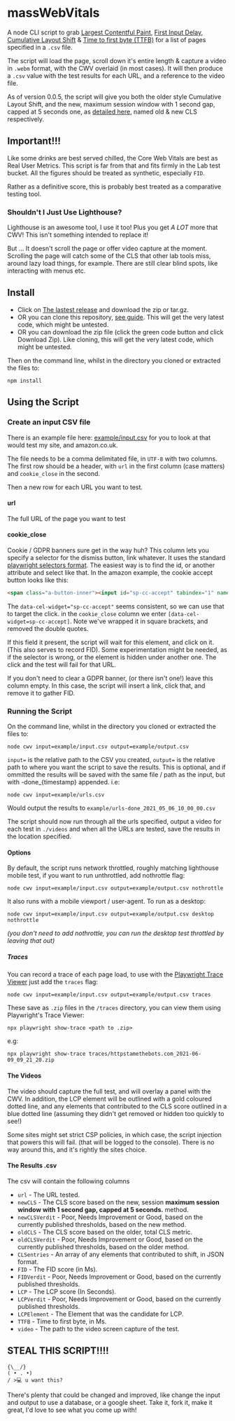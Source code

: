 # massWebVitals
A node CLI script to grab [Largest Contentful Paint](https://web.dev/lcp/), [First Input Delay](https://web.dev/fid/), [Cumulative Layout Shift](https://web.dev/cls/) & [Time to first byte (TTFB)](https://web.dev/time-to-first-byte/) for a list of pages specified in a `.csv` file.

The script will load the page, scroll down it's entire length & capture a video in `.webm` format, with the CWV overlaid (in most cases). It will then produce a `.csv` value with the test results for each URL, and a reference to the video file.

As of version 0.0.5, the script will give you both the older style Cumulative Layout Shift, and the new, maximum session window with 1 second gap, capped at 5 seconds one, as [detailed here](https://web.dev/evolving-cls/), named old & new CLS respectively.

## Important!!!
Like some drinks are best served chilled, the Core Web Vitals are best as Real User Metrics. This script is far from that and fits firmly in the Lab test bucket. All the figures should be treated as synthetic, especially `FID`. 

Rather as a definitive score, this is probably best treated as a comparative testing tool. 

### Shouldn't I Just Use Lighthouse?
Lighthouse is an awesome tool, I use it too! Plus you get _A LOT_ more that CWV! This isn't something intended to replace it!

But … It doesn't scroll the page or offer video capture at the moment. Scrolling the page will catch some of the CLS that other lab tools miss, around lazy load things, for example. There are still clear blind spots, like interacting with menus etc.

## Install
* Click on [The lastest release](https://github.com/dwsmart/massWebVitals/releases/latest) and download the zip or tar.gz.
* OR you can clone this repository, [see guide](https://docs.github.com/en/github/creating-cloning-and-archiving-repositories/cloning-a-repository). This will get the very latest code, which might be untested.
* OR you can download the zip file (click the green code button and click Download Zip). Like cloning, this will get the very latest code, which might be untested.

Then on the command line, whilst in the directory you cloned or extracted the files to:
```
npm install
```

## Using the Script
### Create an input CSV file
There is an example file here: [example/input.csv](example/input.csv) for you to look at that would test my site, and amazon.co.uk.

The file needs to be a comma delimitated file, in `UTF-8` with two columns. The first row should be a header, with `url` in the first column (case matters) and `cookie_close` in the second.

Then a new row for each URL you want to test. 

#### url
The full URL of the page you want to test

#### cookie_close
Cookie / GDPR banners sure get in the way huh? This column lets you specify a selector for the dismiss button, link whatever. It uses the standard [playwright selectors format](https://playwright.dev/docs/selectors). The easiest way is to find the id, or another attribute and select like that. In the amazon example, the cookie accept button looks like this:
```html
<span class="a-button-inner"><input id="sp-cc-accept" tabindex="1" name="accept" class="a-button-input celwidget" type="submit" value="all" aria-labelledby="a-autoid-0-announce" data-csa-c-id="ti6ydy-7t812u-l561km-d120ot" data-cel-widget="sp-cc-accept"><span class="a-button-text" aria-hidden="true" id="a-autoid-0-announce">Accept Cookies</span></span>
```
The `data-cel-widget="sp-cc-accept"` seems consistent, so we can use that to target the click. in the `cookie_close` column we enter `[data-cel-widget=sp-cc-accept]`. Note we've wrapped it in square brackets, and removed the double quotes.

If this field it present, the script will wait for this element, and click on it. (This also serves to record FID). Some experimentation might be needed, as if the selector is wrong, or the element is hidden under another one. The click and the test will fail for that URL.

If you don't need to clear a GDPR banner, (or there isn't one!) leave this column empty. In this case, the script will insert a link, click that, and remove it to gather FID.

### Running the Script
On the command line, whilst in the directory you cloned or extracted the files to:

```
node cwv input=example/input.csv output=example/output.csv
```

`input=` is the relative path to the CSV you created, `output=` is the relative path to where you want the script to save the results. This is optional, and if ommitted the results will be saved with the same file / path as the input, but with -done_{timestamp} appended. i.e:
```
node cwv input=example/urls.csv
```

Would output the results to `example/urls-done_2021_05_06_10_00_00.csv`

The script should now run through all the urls specified, output a video for each test in `./videos` and when all the URLs are tested, save the results in the location specified.

#### Options
By default, the script runs network throttled, roughly matching lighthouse mobile test, if you want to run unthrottled, add nothrottle flag:
```
node cwv input=example/input.csv output=example/output.csv nothrottle
```

It also runs with a mobile viewport / user-agent. To run as a desktop:
```
node cwv input=example/input.csv output=example/output.csv desktop nothrottle
```
_(you don't need to add nothrottle, you can run the desktop test throttled by leaving that out)_

##### Traces
You can record a trace of each page load, to use with the [Playwright Trace Viewer](https://playwright.dev/docs/trace-viewer) just add the `traces` flag:
```
node cwv input=example/input.csv output=example/output.csv traces
```

These save as `.zip` files in the `/traces` directory, you can view them using Playwright's Trace Viewer:
```
npx playwright show-trace <path to .zip>
```

e.g:
```
npx playwright show-trace traces/httpstamethebots.com_2021-06-09_09_21_20.zip
```

#### The Videos
The video should capture the full test, and will overlay a panel with the CWV. In addition, the LCP element will be outlined with a gold coloured dotted line, and any elements that contributed to the CLS score outlined in a blue dotted line (assuming they didn't get removed or hidden too quickly to see!)

Some sites might set strict CSP policies, in which case, the script injection that powers this will fail. (that will be logged to the console). There is no way around this, and it's rightly the sites choice.

#### The Results .csv
The csv will contain the following columns

* `url` - The URL tested.
* `newCLS` - The CLS score based on the new, session **maximum session window with 1 second gap, capped at 5 seconds.** method.
* `newCLSVerdit` - Poor, Needs Improvement or Good, based on the currently published thresholds, based on the new method.
* `oldCLS` - The CLS score based on the older, total CLS metric.
* `oldCLSVerdit` - Poor, Needs Improvement or Good, based on the currently published thresholds, based on the older method.
* `CLSentries` - An array of any elements that contributed to shift, in JSON format.
* `FID` - The FID score (in Ms).
* `FIDVerdit` - Poor, Needs Improvement or Good, based on the currently published thresholds.
* `LCP` - The LCP score (In Seconds).
* `LCPVerdit` - Poor, Needs Improvement or Good, based on the currently published thresholds.
* `LCPElement` - The Element that was the candidate for LCP.
* `TTFB` - Time to first byte, in Ms.
* `video` - The path to the video screen capture of the test.

## STEAL THIS SCRIPT!!!!
```
{\__/}
( • . •)
/ >💻 u want this?
```

There's plenty that could be changed and improved, like change the input and output to use a database, or a google sheet. Take it, fork it, make it great, I'd love to see what you come up with!